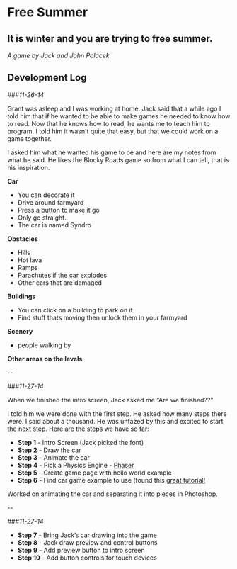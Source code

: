 Free Summer
===========
It is winter and you are trying to free summer.
-----------------------------------------------

*A game by Jack and John Polacek*


## Development Log

###*11-26-14*

Grant was asleep and I was working at home. Jack said that a while ago I told him that if he wanted to be able to make games he needed to know how to read. Now that he knows how to read, he wants me to teach him to program. I told him it wasn't quite that easy, but that we could work on a game together. 

I asked him what he wanted his game to be and here are my notes from what he said. He likes the Blocky Roads game so from what I can tell, that is his inspiration.

**Car**
- You can decorate it
- Drive around farmyard
- Press a button to make it go
- Only go straight.
- The car is named Syndro

**Obstacles**
- Hills
- Hot lava
- Ramps
- Parachutes if the car explodes
- Other cars that are damaged

**Buildings**
- You can click on a building to park on it
- Find stuff thats moving then unlock them in your farmyard

**Scenery**
- people walking by

**Other areas on the levels**


--

###*11-27-14*

When we finished the intro screen, Jack asked me “Are we finished??”

I told him we were done with the first step. He asked how many steps there were. I said about a thousand. He was unfazed by this and excited to start the next step. Here are the steps we have so far:

- **Step 1** - Intro Screen (Jack picked the font)
- **Step 2** - Draw the car
- **Step 3** - Animate the car
- **Step 4** - Pick a Physics Engine - [Phaser](https://github.com/photonstorm/phaser)
- **Step 5** - Create game page with hello world example
- **Step 6** - Find car game example to use (found this [great tutorial!](http://www.inkfood.com/create-a-car-with-phaser/)

Worked on animating the car and separating it into pieces in Photoshop.

--

###*11-27-14*

- **Step 7** - Bring Jack’s car drawing into the game
- **Step 8** - Jack draw preview and control buttons
- **Step 9** - Add preview button to intro screen
- **Step 10** - Add button controls for touch devices